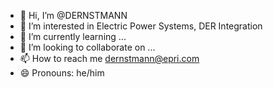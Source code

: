 - 👋 Hi, I’m @DERNSTMANN
- 👀 I’m interested in Electric Power Systems, DER Integration
- 🌱 I’m currently learning ...
- 💞️ I’m looking to collaborate on ...
- 📫 How to reach me dernstmann@epri.com
- 😄 Pronouns: he/him

<!---
DERNSTMANN/DERNSTMANN is a ✨ special ✨ repository because its `README.md` (this file) appears on your GitHub profile.
You can click the Preview link to take a look at your changes.
--->
